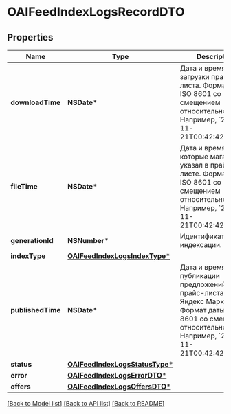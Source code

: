 # OAIFeedIndexLogsRecordDTO

## Properties
Name | Type | Description | Notes
------------ | ------------- | ------------- | -------------
**downloadTime** | **NSDate*** | Дата и время загрузки прайс-листа.  Формат даты: ISO 8601 со смещением относительно UTC. Например, &#x60;2017-11-21T00:42:42+03:00&#x60;.  | [optional] 
**fileTime** | **NSDate*** | Дата и время, которые магазин указал в прайс-листе.  Формат даты: ISO 8601 со смещением относительно UTC. Например, &#x60;2017-11-21T00:42:42+03:00&#x60;.  | [optional] 
**generationId** | **NSNumber*** | Идентификатор индексации. | [optional] 
**indexType** | [**OAIFeedIndexLogsIndexType***](OAIFeedIndexLogsIndexType.md) |  | [optional] 
**publishedTime** | **NSDate*** | Дата и время публикации предложений из прайс-листа на Яндекс Маркете.  Формат даты: ISO 8601 со смещением относительно UTC. Например, &#x60;2017-11-21T00:42:42+03:00&#x60;.  | [optional] 
**status** | [**OAIFeedIndexLogsStatusType***](OAIFeedIndexLogsStatusType.md) |  | [optional] 
**error** | [**OAIFeedIndexLogsErrorDTO***](OAIFeedIndexLogsErrorDTO.md) |  | [optional] 
**offers** | [**OAIFeedIndexLogsOffersDTO***](OAIFeedIndexLogsOffersDTO.md) |  | [optional] 

[[Back to Model list]](../README.md#documentation-for-models) [[Back to API list]](../README.md#documentation-for-api-endpoints) [[Back to README]](../README.md)


